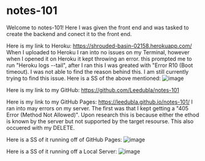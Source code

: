 # notes-101

Welcome to notes-101!
Here I was given the front end and was tasked to create the backend and conect it to the front end.

Here is my link to Heroku: https://shrouded-basin-02158.herokuapp.com/
    When I uploaded to Heroku I ran into no issues on my Terminal, however when I opened it on Heroku it kept throwing an error. this prompted me to run "Heroku logs --tail", after I ran this I was greated with "Error R10 (Boot timeout). I was not able to find the reason behind this. I am still currently trying to find this issue.
Here is a SS of the above mentioned: ![image](https://user-images.githubusercontent.com/70170024/101320015-f67e7380-3830-11eb-8561-b16f84937d71.png)


Here is my link to my GitHub: https://github.com/Leedubla/notes-101

Here is my link to my GitHub Pages: https://leedubla.github.io/notes-101/
    I ran into may errors on my server. The first was that I kept getting a "405 Error (Method Not Allowed)". Upon research this is because either the ethod is known by the server but not supported by the target resourse. This also occuered with my DELETE. 

Here is a SS of it running off of GitHub Pages: ![image](https://user-images.githubusercontent.com/70170024/101320238-668cf980-3831-11eb-97d0-37526040a746.png)

Here is a SS of it running off a Local Server: ![image](https://user-images.githubusercontent.com/70170024/101320397-afdd4900-3831-11eb-9070-31c7d2528164.png)

